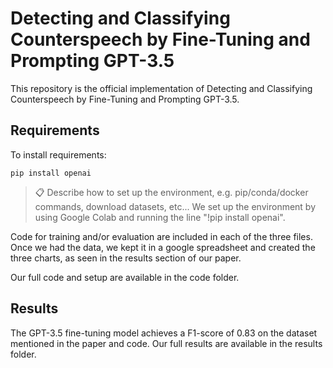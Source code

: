 # Detecting and Classifying Counterspeech by Fine-Tuning and Prompting GPT-3.5

This repository is the official implementation of Detecting and Classifying Counterspeech by Fine-Tuning and Prompting GPT-3.5. 

## Requirements

To install requirements:

```setup
pip install openai
```

>📋  Describe how to set up the environment, e.g. pip/conda/docker commands, download datasets, etc...
We set up the environment by using Google Colab and running the line "!pip install openai".

Code for training and/or evaluation are included in each of the three files.
Once we had the data, we kept it in a google spreadsheet and created the three charts, as seen in the results section of our paper.

Our full code and setup are available in the code folder.

## Results

The GPT-3.5 fine-tuning model achieves a F1-score of 0.83 on the dataset mentioned in the paper and code.
Our full results are available in the results folder.
